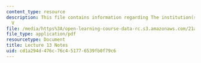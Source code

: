 ```yaml
---
content_type: resource
description: This file contains information regarding The institution(s) of medicine
  V
file: /media/https%3A/open-learning-course-data-rc.s3.amazonaws.com/21a-215-disease-and-health-culture-society-and-ethics-spring-2012/cd1a294d476c76c451776539fb0f79c6_MIT21A_215S12_lecture_13.pdf
file_type: application/pdf
resourcetype: Document
title: Lecture 13 Notes
uid: cd1a294d-476c-76c4-5177-6539fb0f79c6
---
```

